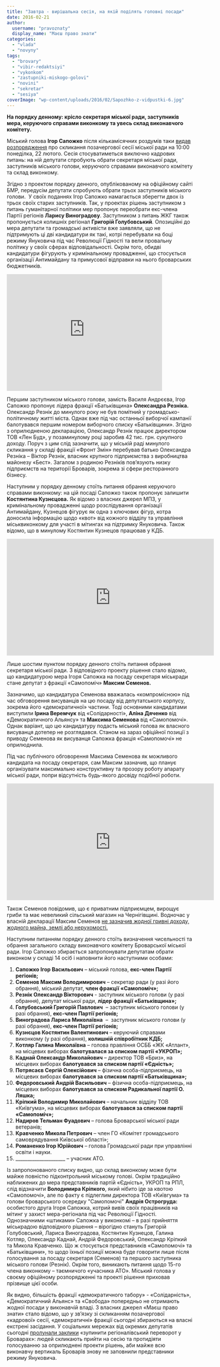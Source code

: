 ```yaml
---
title: "Завтра - вирішальна сесія, на якій поділять головні посади"
date: 2016-02-21
author: 
  username: "pravoznaty"
  display_name: "Маєш право знати"
categories: 
  - "vlada"
  - "novyny"
tags: 
  - "brovary"
  - "vibir-redaktsiyi"
  - "vykonkom"
  - "zastupniki-miskogo-golovi"
  - "novini"
  - "sekretar"
  - "sesiya"
coverImage: "wp-content/uploads/2016/02/Sapozhko-z-vidpustki-6.jpg"
---
```


**На порядку денному: крісло секретаря міської ради, заступників мера, керуючого справами виконкому та увесь склад виконавчого комітету.**

Міський голова **Ігор Сапожко** після кількамісячних роздумів таки [видав розпорядження](https://brovary-rada.gov.ua/rozporyadzhennya-m%D1%96skogo-golovi-v%D1%96d-19022016-%E2%84%9636-od-pro-sklikannya-vosmo%D1%97-pozachergovo%D1%97-ses%D1%96%D1%97-brovar) про скликання позачергової сесії міської ради на 10:00 понеділка, 22 лютого. Сесія стосуватиметься виключно кадрових питань: на ній депутати спробують обрати секретаря міської ради, заступників міського голови, керуючого справами виконавчого комітету та склад виконкому.

Згідно з проектом порядку денного, опублікованому на офіційному сайті БМР, передусім депутати спробують обрати трьох заступників міського голови.  У своїх поданнях Ігор Сапожко намагається зберегти двох із трьох своїх старих заступників. Так, у проектах рішень заступником з питань гуманітарної політики мер пропонує переобрати екс-члена Партії регіонів **Ларису Виноградову**. Заступником з питань ЖКГ також пропонується колишніх регіонал **Григорій Голубовський**. Опозиційні до мера депутати та громадські активісти вже заявляли, що не підтримують ці дві кандидатури як такі, котрі перебували на боці режиму Януковича під час Революції Гідності та вели провальну політику у своїх сферах відповідальності. Окрім того, обидві кандидатури фігурують у кримінальному провадженні, що стосується організації Антимайдану та примусової відправки на нього броварських бюджетників.

<iframe src="https://www.youtube.com/embed/qggD3dHW18c" width="420" height="315" frameborder="0" allowfullscreen="allowfullscreen"></iframe>

Першим заступником міського голови, замість Василя Андрєєва, Ігор Сапожко пропонує лідера фракції «Батьківщина» **Олександра Резніка.** Олександр Резнік до минулого року не був помітний у громадсько-політичному житті міста. Однак вже під час останньої виборчої кампанії балотувався першим номером виборчого списку «Батьківщини». Згідно з оприлюдненою декларацією, Олександр Резнік працює директором ТОВ «Лен Буд», у позаминулому році заробив 42 тис. грн. сукупного доходу. Поруч з цим слід зазначити, що у міській раді минулого скликання у складі фракції «Фронт Змін» перебував батько Олександра Резніка – Віктор Резнік, власник крупного підприємства з виробництва майонезу «Бест». Загалом з родиною Резніків пов’язують низку підприємств на території Броварів, зокрема зі сфери ресторанного бізнесу.

Наступним у порядку денному стоїть питання обрання керуючого справами виконкому: на цій посаді Сапожко також пропонує залишити **Костянтина Кузнєцова.** Як відомо з власних джерел МПЗ, у кримінальному провадженні щодо розслідування організації Антимайдану, Кузнецов фігурує як одна з ключових фігур, котра доносила інформацію щодо «квот» від кожного відділу та управління міськвиконкому для участі в мітингах на підтримку Януковича. Також відомо, що в минулому Костянтин Кузнецов працював у КДБ.

<iframe src="https://www.youtube.com/embed/ufrM_DFXIKs" width="560" height="315" frameborder="0" allowfullscreen="allowfullscreen"></iframe>

Лише шостим пунктом порядку денного стоїть питання обрання секретаря міської ради. З відповідного проекту рішення стало відомо, що кандидатурою мера Ігоря Сапожка на посаду секретаря міськради стане депутат з фракції «Самопоміч» **Максим Семенов.**

Зазначимо, що кандидатура Семенова вважалась «компромісною» під час обговорення висуванців на цю посаду від депутатського корпусу, зокрема його «демократичної» частини. Тоді основними кандидатами виступили **Ірина Веремчук** від «Солідарності», **Аліна Дяченко** від «Демократичного Альянсу» та **Максима Семенова** від «Самопомочі». Однак варіант, що цю кандидатуру подасть міський голова як власного висуванця дотепер не розглядався. Станом на зараз офіційної позиції з приводу Семенова як висуванця Сапожка фракція «Самопомочі» не оприлюднила.

Під час публічного обговорення Максима Семенова як можливого кандидата на посаду секретаря, сам Максим зазначив, що планує організувати максимально конструктивну та прозору роботу апарату міської ради, попри відсутність будь-якого досвіду подібної роботи.

<iframe src="https://www.youtube.com/embed/MOgEzFGcAlM" width="560" height="315" frameborder="0" allowfullscreen="allowfullscreen"></iframe>

Також Семенов повідомив, що є приватним підприємцем, вирощує гриби та має невеликий сільський магазин на Чернігівщині. Водночас у власній декларації Максим Семенов [не зазначив жодної гривні доходу, жодного майна, землі або нерухомості.](https://samopomich.ua/councils/wp-content/uploads/2015/09/Deklaratsiya-Semenov1.pdf)

Наступним питанням порядку денного стоїть визначення чисельності та обрання загального складу виконавчого комітету Броварської міської ради. Ігор Сапожко збирається запропонувати депутатам обрати виконком у складі 14 осіб і наповнити його наступними особами:

1. **Сапожко Ігор Васильович** – міський голова, **екс-член Партії регіонів;**
2. **Семенов Максим Володимирович** – секретар ради (у разі його обрання), міський депутат, **член фракції «Самопоміч»;**
3. **Резнік Олександр Вікторович** - заступник міського голови (у разі обрання), депутат міської ради, **лідер фракції «Батьківщина»;**
4. **Голубовський Григорій Павлович**  – заступник міського голови (у разі обрання), **екс-член Партії регіонів;**
5. **Виноградова Лариса Миколаївна**  –  заступник міського голови (у разі обрання), **екс-член Партії регіонів;**
6. **Кузнєцов Костянтин Валентинович** – керуючий справами виконкому (у разі обрання), **колишній співробітник КДБ;**
7. **Котляр Галина Миколаївна** – голова правління ОСББ «ЖК «Атлант», на місцевих виборах **балотувалася за списком партії «УКРОП»;**
8. **Каднай Олександр Миколайович** – директор ТОВ «Бриз», на місцевих виборах **балотувався за списком партії «Єдність»;**
9. **Потрясаєв Сергій Олексійович** – фізична особа-підприємець, на місцевих виборах **балотувався за списком партії «Батьківщина»;**
10. **Федоровський Андрій Васильович** – фізична особа-підприємець, на місцевих виборах **балотувався за списком Радикальної партії О. Ляшка;**
11. **Кріпкий Володимир Миколайович** – начальник відділу ТОВ «Київгума», на місцевих виборах **балотувався за списком партії «Самопоміч»;**
12. **Надиров Тельман Фуадович** – голова Броварської міської ради ветеранів;
13. **Кравченко Микола Петрович** – член ГО «Комітет громадського самоврядування Київської області»;
14. **Романенко Ігор Юрійович** – голова Громадської ради при управлінні освіти і науки.
15. \_\_\_\_\_\_\_\_\_\_\_\_\_\_\_\_\_\_\_\_\_ – учасник АТО.

Із запропонованого списку видно, що склад виконкому може бути майже повністю підконтрольний міському голові. Окрім традиційно наближених до мера представників партій «Єдність», УКРОП та РПЛ, слід відзначити **Володимира Кріпкого**, який нібито іде за квотою «Самопомочі», але по факту є підлеглим директора ТОВ «Київгума» та голови броварського осередку "Самопомочі" **Андрія Острогруда:** особистого друга Ігоря Сапожка, котрий вивів своїх працівників на мітинг у захист мера-регіонала під час Революції Гідності. Однозначними «штиками» Сапожка у виконкомі – в разі прийняття міськрадою відповідного рішення – вірогідно стануть Григорій Голубовський, Лариса Виноградова, Костянтин Кузнецов, Галина Котляр, Олександр Каднай, Андрій Федоровський, Олександр Кріпкий та Микола Кравченко. Що ж стосується представників «Самопомочі» та «Батьківщини», то щодо їхньої позиції можна буде говорити лише після голосування за посаду секретаря (Семенов) та першого заступника міського голови (Резнік). Окрім того, виникають питання щодо 15-го члена виконкому – таємничого «учасника АТО». Міський голова у своєму офіційному розпорядженні та проекті рішення приховав прізвище цієї особи.

Як видно, більшість фракції «демократичного табору» - «Солідарність», «Демократичний Альянс» та «Свобода» попередньо не отримають жодної посади у виконавчій владі. З власних джерел «Маєш право знати» стало відомо, що у зв’язку зі скликанням позачергової «кадрової» сесії, «демократичні» фракції сьогодні збираються на власні екстрені засідання. У соціальних мережах від окремих депутатів сьогодні [пролунали заклики](https://www.facebook.com/groups/brovary/permalink/1198649746831656/) «зупинити регіоналівський переворот у Броварах»: людей скликають прийти на сесію та протидіяти голосуванню за оприлюднені проекти рішень, аби майже всю виконавчу вертикаль Броварів знову не заповнили представники режиму Януковича.
